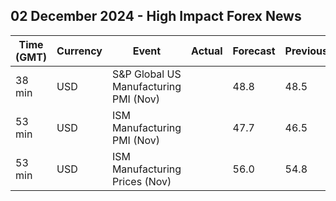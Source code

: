 ## 02 December 2024 - High Impact Forex News

| Time (GMT) | Currency | Event | Actual | Forecast | Previous |
|------|----------|-------|--------|----------|----------|
| 38 min | USD | S&P Global US Manufacturing PMI (Nov) |  | 48.8 | 48.5 |
| 53 min | USD | ISM Manufacturing PMI (Nov) |  | 47.7 | 46.5 |
| 53 min | USD | ISM Manufacturing Prices (Nov) |  | 56.0 | 54.8 |

